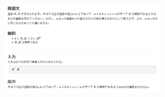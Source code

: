 ![question](https://github.com/kimura-12/AtCoder_Training/blob/master/AtCoder_Regular_Contest/ARC102/C.Triangular_Rlationship/question.png)

